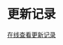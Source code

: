 # 更新记录

[在线查看更新记录](https://github.com/mgbq/nx-admin/releases)

<script>
export default {
  mounted () {
    window.open('https://github.com/mgbq/nx-admin/releases')
  }
}
</script>
